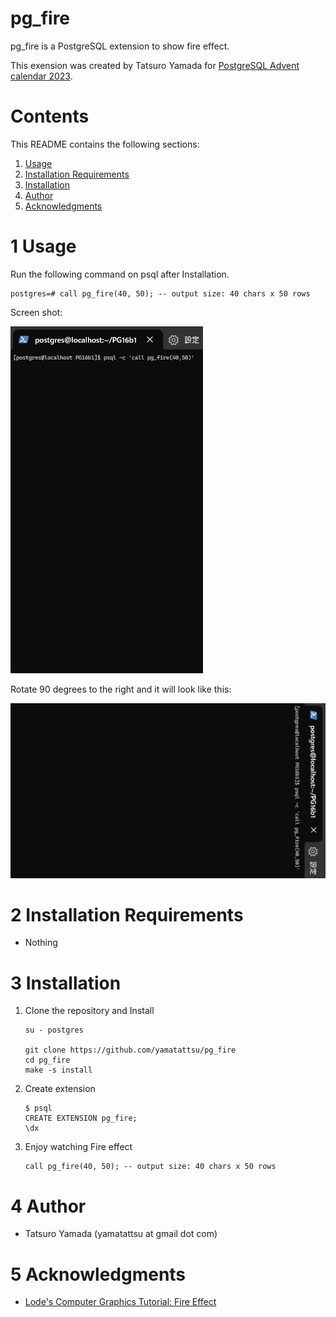 pg_fire
=======

pg_fire is a PostgreSQL extension to show fire effect.

This exension was created by Tatsuro Yamada for [PostgreSQL Advent calendar 2023](https://qiita.com/yamatattsu/private/9c2ed8078dea4c3c9c84).

Contents
========

This README contains the following sections:

1. [Usage](#1-usage)
2. [Installation Requirements](#2-installation-requirements)
3. [Installation](#3-installation)
4. [Author](#4-author)
5. [Acknowledgments](#5-acknowledgments)

1 Usage
=======

Run the following command on psql after Installation.

```
postgres=# call pg_fire(40, 50); -- output size: 40 chars x 50 rows
```

Screen shot:

<img src="img/result_40_50.gif">

 
Rotate 90 degrees to the right and it will look like this:

<img src="img/result_40_50_rotate.gif">

	
2 Installation Requirements
===========================

- Nothing


3 Installation
==============

1. Clone the repository and Install
	```
	su - postgres

	git clone https://github.com/yamatattsu/pg_fire
	cd pg_fire
	make -s install
	```

2. Create extension
	```
	$ psql
	CREATE EXTENSION pg_fire;
	\dx
	```

3. Enjoy watching Fire effect
	```
	call pg_fire(40, 50); -- output size: 40 chars x 50 rows
	```

4 Author
=========

* Tatsuro Yamada (yamatattsu at gmail dot com)

5 Acknowledgments
=================

* [Lode's Computer Graphics Tutorial: Fire Effect](https://lodev.org/cgtutor/fire.html)

